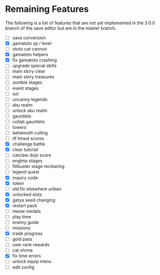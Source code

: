 # Remaining Features

The following is a list of features that are not yet implemented in the 3.0.0
branch of the save editor but are in the master branch.

- [ ] save conversion
- [x] gamatoto xp / level
- [ ] ototo cat cannon
- [x] gamatoto helpers
- [x] fix gamatoto crashing
- [ ] upgrade special skills
- [ ] main story clear
- [ ] main story treasures
- [ ] zombie stages
- [ ] event stages
- [ ] sol
- [ ] uncanny legends
- [ ] aku realm
- [ ] unlock aku realm
- [ ] gauntlets
- [ ] collab gauntlets
- [ ] towers
- [ ] behemoth culling
- [ ] itf timed scores
- [x] challenge battle
- [x] clear tutorial
- [ ] catclaw dojo score
- [ ] engima stages
- [ ] filibuster stage reclearing
- [ ] legend quest
- [x] inquiry code
- [x] token
- [ ] old fix elsewhere unban
- [x] unlocked slots
- [x] gatya seed changing
- [x] restart pack
- [ ] meow medals
- [ ] play time
- [ ] enemy guide
- [ ] missions
- [x] trade progress
- [ ] gold pass
- [ ] user rank rewards
- [ ] cat shrine
- [x] fix time errors
- [ ] unlock equip menu
- [ ] edit config
